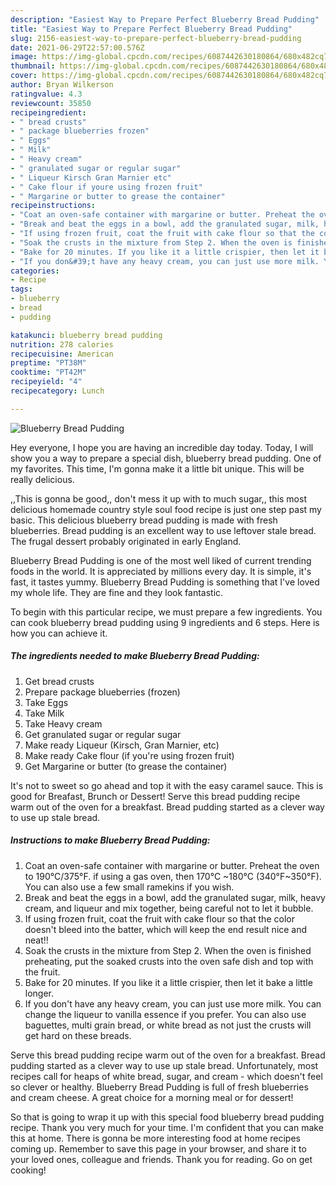 ```yaml
---
description: "Easiest Way to Prepare Perfect Blueberry Bread Pudding"
title: "Easiest Way to Prepare Perfect Blueberry Bread Pudding"
slug: 2156-easiest-way-to-prepare-perfect-blueberry-bread-pudding
date: 2021-06-29T22:57:00.576Z
image: https://img-global.cpcdn.com/recipes/6087442630180864/680x482cq70/blueberry-bread-pudding-recipe-main-photo.jpg
thumbnail: https://img-global.cpcdn.com/recipes/6087442630180864/680x482cq70/blueberry-bread-pudding-recipe-main-photo.jpg
cover: https://img-global.cpcdn.com/recipes/6087442630180864/680x482cq70/blueberry-bread-pudding-recipe-main-photo.jpg
author: Bryan Wilkerson
ratingvalue: 4.3
reviewcount: 35850
recipeingredient:
- " bread crusts"
- " package blueberries frozen"
- " Eggs"
- " Milk"
- " Heavy cream"
- " granulated sugar or regular sugar"
- " Liqueur Kirsch Gran Marnier etc"
- " Cake flour if youre using frozen fruit"
- " Margarine or butter to grease the container"
recipeinstructions:
- "Coat an oven-safe container with margarine or butter. Preheat the oven to 190°C/375°F. if using a gas oven, then 170°C ~180°C (340°F~350°F). You can also use a few small ramekins if you wish."
- "Break and beat the eggs in a bowl, add the granulated sugar, milk, heavy cream, and liqueur and mix together, being careful not to let it bubble."
- "If using frozen fruit, coat the fruit with cake flour so that the color doesn&#39;t bleed into the batter, which will keep the end result nice and neat!!"
- "Soak the crusts in the mixture from Step 2. When the oven is finished preheating, put the soaked crusts into the oven safe dish and top with the fruit."
- "Bake for 20 minutes. If you like it a little crispier, then let it bake a little longer."
- "If you don&#39;t have any heavy cream, you can just use more milk. You can change the liqueur to vanilla essence if you prefer. You can also use baguettes, multi grain bread, or white bread as not just the crusts will get hard on these breads."
categories:
- Recipe
tags:
- blueberry
- bread
- pudding

katakunci: blueberry bread pudding 
nutrition: 278 calories
recipecuisine: American
preptime: "PT38M"
cooktime: "PT42M"
recipeyield: "4"
recipecategory: Lunch

---
```



![Blueberry Bread Pudding](https://img-global.cpcdn.com/recipes/6087442630180864/680x482cq70/blueberry-bread-pudding-recipe-main-photo.jpg)

Hey everyone, I hope you are having an incredible day today. Today, I will show you a way to prepare a special dish, blueberry bread pudding. One of my favorites. This time, I'm gonna make it a little bit unique. This will be really delicious.

,,This is gonna be good,, don&#39;t mess it up with to much sugar,, this most delicious homemade country style soul food recipe is just one step past my basic. This delicious blueberry bread pudding is made with fresh blueberries. Bread pudding is an excellent way to use leftover stale bread. The frugal dessert probably originated in early England.

Blueberry Bread Pudding is one of the most well liked of current trending foods in the world. It is appreciated by millions every day. It is simple, it's fast, it tastes yummy. Blueberry Bread Pudding is something that I've loved my whole life. They are fine and they look fantastic.


To begin with this particular recipe, we must prepare a few ingredients. You can cook blueberry bread pudding using 9 ingredients and 6 steps. Here is how you can achieve it.

<!--inarticleads1-->

##### The ingredients needed to make Blueberry Bread Pudding:

1. Get  bread crusts
1. Prepare  package blueberries (frozen)
1. Take  Eggs
1. Take  Milk
1. Take  Heavy cream
1. Get  granulated sugar or regular sugar
1. Make ready  Liqueur (Kirsch, Gran Marnier, etc)
1. Make ready  Cake flour (if you&#39;re using frozen fruit)
1. Get  Margarine or butter (to grease the container)


It&#39;s not to sweet so go ahead and top it with the easy caramel sauce. This is good for Breafast, Brunch or Dessert! Serve this bread pudding recipe warm out of the oven for a breakfast. Bread pudding started as a clever way to use up stale bread. 

<!--inarticleads2-->

##### Instructions to make Blueberry Bread Pudding:

1. Coat an oven-safe container with margarine or butter. Preheat the oven to 190°C/375°F. if using a gas oven, then 170°C ~180°C (340°F~350°F). You can also use a few small ramekins if you wish.
1. Break and beat the eggs in a bowl, add the granulated sugar, milk, heavy cream, and liqueur and mix together, being careful not to let it bubble.
1. If using frozen fruit, coat the fruit with cake flour so that the color doesn&#39;t bleed into the batter, which will keep the end result nice and neat!!
1. Soak the crusts in the mixture from Step 2. When the oven is finished preheating, put the soaked crusts into the oven safe dish and top with the fruit.
1. Bake for 20 minutes. If you like it a little crispier, then let it bake a little longer.
1. If you don&#39;t have any heavy cream, you can just use more milk. You can change the liqueur to vanilla essence if you prefer. You can also use baguettes, multi grain bread, or white bread as not just the crusts will get hard on these breads.


Serve this bread pudding recipe warm out of the oven for a breakfast. Bread pudding started as a clever way to use up stale bread. Unfortunately, most recipes call for heaps of white bread, sugar, and cream - which doesn&#39;t feel so clever or healthy. Blueberry Bread Pudding is full of fresh blueberries and cream cheese. A great choice for a morning meal or for dessert! 

So that is going to wrap it up with this special food blueberry bread pudding recipe. Thank you very much for your time. I'm confident that you can make this at home. There is gonna be more interesting food at home recipes coming up. Remember to save this page in your browser, and share it to your loved ones, colleague and friends. Thank you for reading. Go on get cooking!
